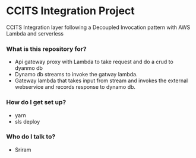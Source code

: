 # CCITS Integration Project #

CCITS Integration layer following a Decoupled Invocation pattern with AWS Lambda and serverless

### What is this repository for? ###

* Api gateway proxy with Lambda to take request and do a crud to dyanmo db
* Dynamo db streams to invoke the gatway lambda.
* Gateway lambda that takes input from stream and invokes the external webservice and records response to dynamo db.

### How do I get set up? ###

* yarn
* sls deploy

### Who do I talk to? ###

* Sriram
